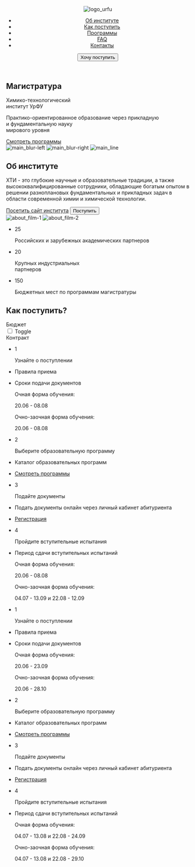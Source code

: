 <!DOCTYPE html>
<html lang="ru">
    <head>
        <meta charset="UTF-8" />
        <meta http-equiv="X-UA-Compatible" content="IE=edge" />
        <meta name="viewport" content="width=device-width, initial-scale=1.0" />
        <title>Магистратура</title>
        <link rel="stylesheet" href="css/style.css" />
    </head>
    <body>
        <header class="header">
            <div class="header__container container">
                <img class="header__logo" src="img/logo_urfu.svg" alt="logo_urfu" />
                <nav class="menu">
                    <ul class="menu__list">
                        <li class="menu__item"><a href="#" class="menu__link">Об институте</a></li>
                        <li class="menu__item"><a href="#" class="menu__link">Как поступить</a></li>
                        <li class="menu__item"><a href="#" class="menu__link">Программы</a></li>
                        <li class="menu__item"><a href="#" class="menu__link">FAQ</a></li>
                        <li class="menu__item"><a href="#" class="menu__link">Контакты</a></li>
                    </ul>
                </nav>
                <button class="header__button button">Хочу поступить</button>
            </div>
        </header>
        <section class="main">
            <div class="main__container container">
                <div class="main__content">
                    <div class="main__head">
                        <h1 class="main__heading">Магистратура</h1>
                        <p class="main__description">Химико-технологический<br />институт УрФУ</p>
                    </div>
                    <div class="main__education education">
                        <p class="education__description">
                            Практико-ориентированное образование через прикладную<br />
                            и фундаментальную науку<br />
                            мирового уровня
                        </p>
                        <a href="#" class="education__programs">Смотреть программы</a>
                    </div>
                </div>
                <img class="main__blur-left" src="img/main_blur.png" alt="main_blur-left" />
                <img class="main__blur-right" src="img/main_blur.png" alt="main_blur-right" />
                <img class="main__line" src="img/main_line.svg" alt="main_line" />
            </div>
        </section>
        <section class="about">
            <div class="about__container container">
                <div class="about__info">
                    <h2 class="about__heading">Об институте</h2>
                    <p class="about__description">
                        ХТИ - это глубокие научные и образовательные традиции, а также высококвалифицированные сотрудники, обладающие богатым опытом в решении разноплановых фундаментальных и
                        прикладных задач в области современной химии и химической технологии.
                    </p>
                    <a href="#" class="about__site">Посетить сайт института</a>
                    <button class="about__join button">Поступить</button>
                </div>
                <div class="about__content">
                    <div class="about__videos">
                        <img class="about__video" src="img/about_film-1.png" alt="about_film-1" />
                        <img class="about__video" src="img/about_film-2.png" alt="about_film-2" />
                    </div>
                    <ul class="about__features">
                        <li class="about__features-item item-features">
                            <span class="item-features__value">25</span>
                            <p class="item-features__description">Российских и зарубежных академических партнеров</p>
                        </li>
                        <li class="about__features-item item-features">
                            <span class="item-features__value">20</span>
                            <p class="item-features__description">
                                Крупных индустриальных<br />
                                партнеров
                            </p>
                        </li>
                        <li class="about__features-item item-features">
                            <span class="item-features__value">150</span>
                            <p class="item-features__description">Бюджетных мест по программам магистратуры</p>
                        </li>
                    </ul>
                </div>
            </div>
        </section>
        <section class="instruction">
            <div class="instruction__container container">
                <div class="instruction__head">
                    <h2 class="instruction__heading">Как поступить?</h2>
                    <div class="instruction__toggle">
                        <span id="budget" class="checked">Бюджет</span>
                        <div class="instruction__switch">
                            <input type="checkbox" id="switch" />
                            <label for="switch">Toggle</label>
                        </div>
                        <span id="contract">Контракт</span>
                    </div>
                </div>
                <div class="instruction__main">
                    <div id="budgetEducationContent" class="instruction__content show">
                        <ul class="instruction__step step-instruction">
                            <li class="step-instruction__item">
                                <span class="step-instruction__number">1</span>
                                <p class="step-instruction__heading">Узнайте о поступлении</p>
                            </li>
                            <li class="step-instruction__item">
                                <p class="step-instruction__item-title">Правила приема</p>
                            </li>
                            <li class="step-instruction__item">
                                <p class="step-instruction__item-title">Сроки подачи документов</p>
                                <div class="step-instruction__item-schedule">
                                    <p>Очная форма обучения:</p>
                                    <span>20.06 - 08.08</span>
                                </div>
                                <div class="step-instruction__item-schedule">
                                    <p>Очно-заочная форма обучения:</p>
                                    <span>20.06 - 08.08</span>
                                </div>
                            </li>
                        </ul>
                        <ul class="instruction__step step-instruction">
                            <li class="step-instruction__item">
                                <span class="step-instruction__number">2</span>
                                <p class="step-instruction__heading">Выберите образовательную программу</p>
                            </li>
                            <li class="step-instruction__item">
                                <p class="step-instruction__item-title">Каталог образовательных программ</p>
                            </li>
                            <li class="step-instruction__item">
                                <a href="#" class="step-instruction__programs">Смотреть программы</a>
                            </li>
                        </ul>
                        <ul class="instruction__step step-instruction">
                            <li class="step-instruction__item">
                                <span class="step-instruction__number">3</span>
                                <p class="step-instruction__heading">Подайте документы</p>
                            </li>
                            <li class="step-instruction__item">
                                <p class="step-instruction__item-title">Подать документы онлайн через личный кабинет абитуриента</p>
                            </li>
                            <li class="step-instruction__item">
                                <a href="#" class="step-instruction__registration">Регистрация</a>
                            </li>
                        </ul>
                        <ul class="instruction__step step-instruction">
                            <li class="step-instruction__item">
                                <span class="step-instruction__number">4</span>
                                <p class="step-instruction__heading">Пройдите вступительные испытания</p>
                            </li>
                            <li class="step-instruction__item">
                                <p class="step-instruction__item-title">Период сдачи вступительных испытаний</p>
                                <div class="step-instruction__item-schedule budget">
                                    <p>Очная форма обучения:</p>
                                    <span>20.06 - 08.08</span>
                                </div>
                                <div class="step-instruction__item-schedule budget">
                                    <p>Очно-заочная форма обучения:</p>
                                    <span>04.07 - 13.09 и 22.08 - 12.09</span>
                                </div>
                            </li>
                        </ul>
                    </div>
                    <div id="contractEducationContent" class="instruction__content">
                        <ul class="instruction__step step-instruction">
                            <li class="step-instruction__item">
                                <span class="step-instruction__number">1</span>
                                <p class="step-instruction__heading">Узнайте о поступлении</p>
                            </li>
                            <li class="step-instruction__item">
                                <p class="step-instruction__item-title">Правила приема</p>
                            </li>
                            <li class="step-instruction__item">
                                <p class="step-instruction__item-title">Сроки подачи документов</p>
                                <div class="step-instruction__item-schedule">
                                    <p>Очная форма обучения:</p>
                                    <span>20.06 - 23.09</span>
                                </div>
                                <div class="step-instruction__item-schedule">
                                    <p>Очно-заочная форма обучения:</p>
                                    <span>20.06 - 28.10</span>
                                </div>
                            </li>
                        </ul>
                        <ul class="instruction__step step-instruction">
                            <li class="step-instruction__item">
                                <span class="step-instruction__number">2</span>
                                <p class="step-instruction__heading">Выберите образовательную программу</p>
                            </li>
                            <li class="step-instruction__item">
                                <p class="step-instruction__item-title">Каталог образовательных программ</p>
                            </li>
                            <li class="step-instruction__item">
                                <a href="#" class="step-instruction__programs">Смотреть программы</a>
                            </li>
                        </ul>
                        <ul class="instruction__step step-instruction">
                            <li class="step-instruction__item">
                                <span class="step-instruction__number">3</span>
                                <p class="step-instruction__heading">Подайте документы</p>
                            </li>
                            <li class="step-instruction__item">
                                <p class="step-instruction__item-title">Подать документы онлайн через личный кабинет абитуриента</p>
                            </li>
                            <li class="step-instruction__item">
                                <a href="#" class="step-instruction__registration">Регистрация</a>
                            </li>
                        </ul>
                        <ul class="instruction__step step-instruction">
                            <li class="step-instruction__item">
                                <span class="step-instruction__number">4</span>
                                <p class="step-instruction__heading">Пройдите вступительные испытания</p>
                            </li>
                            <li class="step-instruction__item">
                                <p class="step-instruction__item-title">Период сдачи вступительных испытаний</p>
                                <div class="step-instruction__item-schedule budget">
                                    <p>Очная форма обучения:</p>
                                    <span>04.07 - 13.08 и 22.08 - 24.09</span>
                                </div>
                                <div class="step-instruction__item-schedule budget">
                                    <p>Очно-заочная форма обучения:</p>
                                    <span>04.07 - 13.08 и 22.08 - 29.10</span>
                                </div>
                            </li>
                        </ul>
                    </div>
                </div>
            </div>
        </section>
        <footer class="footer"></footer>
        <script src="script/script.js"></script>
    </body>
</html>
